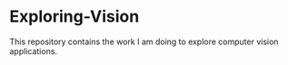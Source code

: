 # Exploring-Vision
This repository contains the work I am doing to explore computer vision applications.
